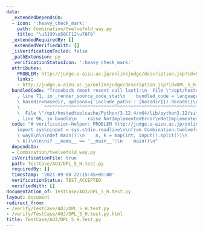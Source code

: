 ```yaml
---
data:
  _extendedDependsOn:
  - icon: ':heavy_check_mark:'
    path: Combination/twelvefold_way.py
    title: "\u5199\u50CF12\u76F8"
  _extendedRequiredBy: []
  _extendedVerifiedWith: []
  _isVerificationFailed: false
  _pathExtension: py
  _verificationStatusIcon: ':heavy_check_mark:'
  attributes:
    PROBLEM: http://judge.u-aizu.ac.jp/onlinejudge/description.jsp?id=DPL_5_H
    links:
    - http://judge.u-aizu.ac.jp/onlinejudge/description.jsp?id=DPL_5_H
  bundledCode: "Traceback (most recent call last):\n  File \"/opt/hostedtoolcache/Python/3.12.4/x64/lib/python3.12/site-packages/onlinejudge_verify/documentation/build.py\"\
    , line 71, in _render_source_code_stat\n    bundled_code = language.bundle(stat.path,\
    \ basedir=basedir, options={'include_paths': [basedir]}).decode()\n          \
    \         ^^^^^^^^^^^^^^^^^^^^^^^^^^^^^^^^^^^^^^^^^^^^^^^^^^^^^^^^^^^^^^^^^^^^^^^^^^^^^^^^^\n\
    \  File \"/opt/hostedtoolcache/Python/3.12.4/x64/lib/python3.12/site-packages/onlinejudge_verify/languages/python.py\"\
    , line 96, in bundle\n    raise NotImplementedError\nNotImplementedError\n"
  code: "# verification-helper: PROBLEM http://judge.u-aizu.ac.jp/onlinejudge/description.jsp?id=DPL_5_H\n\
    import sys\ninput = sys.stdin.readline\n\nfrom Combination.twelvefold_way import\
    \ way8\n\n\ndef main():\n    n, k = map(int, input().split())\n    print(way8(n,\
    \ k))\n\n\nif __name__ == '__main__':\n    main()\n"
  dependsOn:
  - Combination/twelvefold_way.py
  isVerificationFile: true
  path: TestCase/AOJ/DPL_5_H.test.py
  requiredBy: []
  timestamp: '2021-09-08 22:15:45+09:00'
  verificationStatus: TEST_ACCEPTED
  verifiedWith: []
documentation_of: TestCase/AOJ/DPL_5_H.test.py
layout: document
redirect_from:
- /verify/TestCase/AOJ/DPL_5_H.test.py
- /verify/TestCase/AOJ/DPL_5_H.test.py.html
title: TestCase/AOJ/DPL_5_H.test.py
---
```

